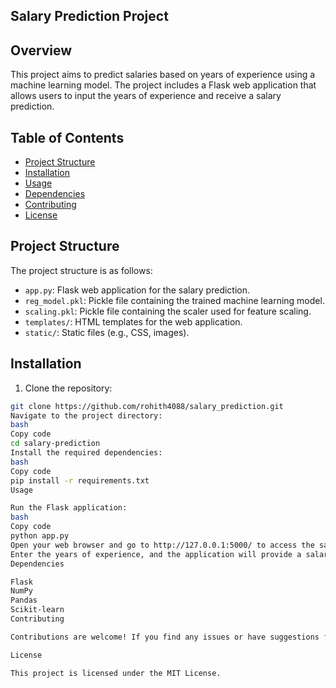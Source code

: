 ## Salary Prediction Project

## Overview

This project aims to predict salaries based on years of experience using a machine learning model. The project includes a Flask web application that allows users to input the years of experience and receive a salary prediction.

## Table of Contents

- [Project Structure](#project-structure)
- [Installation](#installation)
- [Usage](#usage)
- [Dependencies](#dependencies)
- [Contributing](#contributing)
- [License](#license)

## Project Structure

The project structure is as follows:

- `app.py`: Flask web application for the salary prediction.
- `reg_model.pkl`: Pickle file containing the trained machine learning model.
- `scaling.pkl`: Pickle file containing the scaler used for feature scaling.
- `templates/`: HTML templates for the web application.
- `static/`: Static files (e.g., CSS, images).

## Installation

1. Clone the repository:

```bash
git clone https://github.com/rohith4088/salary_prediction.git
Navigate to the project directory:
bash
Copy code
cd salary-prediction
Install the required dependencies:
bash
Copy code
pip install -r requirements.txt
Usage

Run the Flask application:
bash
Copy code
python app.py
Open your web browser and go to http://127.0.0.1:5000/ to access the salary prediction web application.
Enter the years of experience, and the application will provide a salary prediction.
Dependencies

Flask
NumPy
Pandas
Scikit-learn
Contributing

Contributions are welcome! If you find any issues or have suggestions for improvement, please create a new issue or submit a pull request.

License

This project is licensed under the MIT License.
